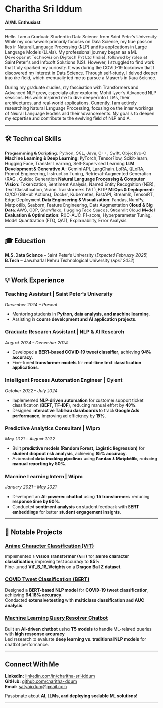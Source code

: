 # Charitha Sri Iddum 

**AI/ML Enthusiast**  

---

Hello! I am a Graduate Student in Data Science from Saint Peter’s University. While my coursework primarily focuses on Data Science, my true passion lies in Natural Language Processing (NLP) and its applications in Large Language Models (LLMs). My professional journey began as a ML Developer at TechnoVision Digitech Pvt Ltd (India), followed by roles at Saint Peter's and Infosoft Solutions (US). However, I struggled to find work that truly sparked my curiosity. It was during the COVID-19 lockdown that I discovered my interest in Data Science. Through self-study, I delved deeper into the field, which eventually led me to pursue a Master’s in Data Science.

During my graduate studies, my fascination with Transformers and Advanced NLP grew, especially after exploring Mohit Iyyer’s Advanced NLP sessions. His work inspired me to dive deeper into LLMs, their architectures, and real-world applications. Currently, I am actively researching Natural Language Processing, focusing on the inner workings of Neural Language Models and their advancements. My goal is to deepen my expertise and contribute to the evolving field of NLP and AI.

---

## 🛠 **Technical Skills**  

**Programming & Scripting**: Python, SQL, Java, C++, Swift, Objective-C
**Machine Learning & Deep Learning**: PyTorch, TensorFlow, Scikit-learn, Hugging Face, Transfer Learning, Self-Supervised Learning
**LLM Development & Generative AI**: Gemini API, LangChain, LoRA, QLoRA, Prompt Engineering, Instruction Tuning, Retrieval-Augmented Generation (RAG), Guided Generation
**Natural Language Processing & Computer Vision**: Tokenization, Sentiment Analysis, Named Entity Recognition (NER), Text Classification, Vision Transformers (ViT), BLIP
**MLOps & Deployment**: CI/CD (GitHub Actions), Docker, Kubernetes, FastAPI, Streamlit, TensorRT, Edge Deployment
**Data Engineering & Visualization**: Pandas, NumPy, Matplotlib, Seaborn, Feature Engineering, Data Augmentation
**Cloud & Big Data**: AWS, GCP, Snowflake, Hugging Face Spaces, Streamlit Cloud
**Model Evaluation & Optimization**: ROC-AUC, F1-score, Hyperparameter Tuning, Model Quantization (PTQ, QAT), Explainability, Error Analysis 


---

## 🎓 **Education**  

**M.S. Data Science** – Saint Peter’s University (*Expected February 2025*)  
**B.Tech** – Jawaharlal Nehru Technological University (*April 2022*)  

---

## 💡 **Work Experience**  

### **Teaching Assistant | Saint Peter’s University**  
*December 2024 – Present*  
- Mentoring students in **Python, data analysis, and machine learning**.  
- Assisting in **course development and AI application projects**.  

### **Graduate Research Assistant | NLP & AI Research**  
*August 2024 – December 2024*  
- Developed a **BERT-based COVID-19 tweet classifier**, achieving **94% accuracy**.  
- Fine-tuned **transformer models** for **real-time text classification applications**.  

### **Intelligent Process Automation Engineer | Cyient**  
*October 2022 – July 2024*  
- Implemented **NLP-driven automation** for customer support ticket classification (**BERT, TF-IDF**), reducing manual effort by **40%**.  
- Designed **interactive Tableau dashboards** to track **Google Ads performance**, improving ad efficiency by **15%**.  

### **Predictive Analytics Consultant | Wipro**  
*May 2021 – August 2022*  
- Built **predictive models (Random Forest, Logistic Regression)** for **student dropout risk analysis**, achieving **85% accuracy**.  
- Automated **data tracking pipelines** using **Pandas & Matplotlib**, reducing **manual reporting by 50%**.  

### **Machine Learning Intern | Wipro**  
*January 2021 – May 2021*  
- Developed an **AI-powered chatbot** using **T5 transformers**, reducing **response time by 60%**.  
- Conducted **sentiment analysis** on student feedback with **BERT embeddings** for better **student engagement insights**.  

---

## 🚀 **Notable Projects**  

###  [Anime Character Classification (ViT)](https://github.com/charitha-iddum/Anime-Vision-Classifier)  
Implemented a **Vision Transformer (ViT)** for **anime character classification**, improving test accuracy to **85%**.  
Fine-tuned **ViT_B_16_Weights** on a **Dragon Ball Z dataset**.  

###  [COVID Tweet Classification (BERT)](https://github.com/charitha-iddum/COVID-Tweet-BERT)  
Designed a **BERT-based NLP model** for **COVID-19 tweet classification**, achieving **94.18% accuracy**.  
Conducted **extensive testing** with **multiclass classification and AUC analysis**.  

###  [Machine Learning Query Resolver Chatbot](https://github.com/charitha-iddum/ML-Query-Resolver-Bot)  
Built an **AI-driven chatbot** using **T5 models** to handle ML-related queries with **high response accuracy**.  
Led research to evaluate **deep learning vs. traditional NLP models** for chatbot performance.  

---


##  **Connect With Me**  

**LinkedIn:** [linkedin.com/in/charitha-sri-iddum](https://linkedin.com/in/charitha-sri-iddum)  
**GitHub:** [github.com/charitha-iddum](https://github.com/charitha-iddum)  
**Email:** satyaiddum@gmail.com  

Passionate about **AI, LLMs, and deploying scalable ML solutions!**  

---

